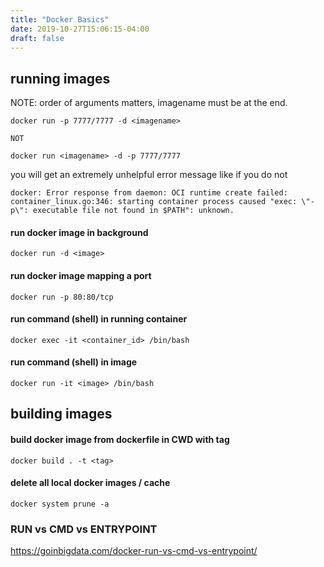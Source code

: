```yaml
---
title: "Docker Basics"
date: 2019-10-27T15:06:15-04:00
draft: false
---
```


## running images 

NOTE: order of arguments matters, imagename must be at the end.

```
docker run -p 7777/7777 -d <imagename>

NOT 

docker run <imagename> -d -p 7777/7777
```

you will get an extremely unhelpful error message like if you do not
```
docker: Error response from daemon: OCI runtime create failed: container_linux.go:346: starting container process caused "exec: \"-p\": executable file not found in $PATH": unknown.
```

#### run docker image in background
```
docker run -d <image>
```
#### run docker image mapping a port
```
docker run -p 80:80/tcp
```

#### run command (shell) in running container
```
docker exec -it <container_id> /bin/bash
```

#### run command (shell) in image
```
docker run -it <image> /bin/bash
```


## building images 

#### build docker image from dockerfile in CWD with tag
```
docker build . -t <tag>
```

#### delete all local docker images / cache
```
docker system prune -a
```




### RUN vs CMD vs ENTRYPOINT

https://goinbigdata.com/docker-run-vs-cmd-vs-entrypoint/

